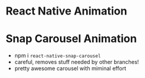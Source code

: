 # React Native Animation

# Snap Carousel Animation

- npm i `react-native-snap-carousel`
- careful, removes stuff needed by other branches!
- pretty awesome carousel with miminal effort